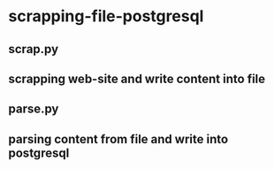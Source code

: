 # scrapping-file-postgresql
## scrap.py
scrapping web-site and write content into file
---
## parse.py
parsing content from file and write into postgresql
---
